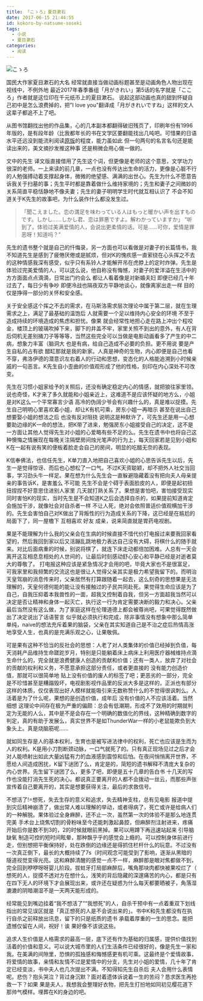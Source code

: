 ```yaml
---
title: 「こゝろ」夏目漱石
date: 2017-06-15 21:44:55
id: kokoro-by-natsume-soseki
tags:
  - 小说
  - 夏目漱石
categories:
  - 阅读
---
```

![こゝろ](cover.jpg)

国民大作家夏目漱石的大名 经常就直接当做动画标题甚至是动画角色人物出现在视线中，不例外地 最近2017年春季番组「月がきれい」第5话的名字就是「こころ」作者就是这位印在千元纸币上的夏目漱石。
说起这部动画也真的甜到怀疑自己初中是怎么浪费掉的，把"I love you"翻译成「月がきれいですね」这样的文人 这辈子都追不上了吧。

从图书馆翻找出他的作品集，心的几本副本都翻得破旧残页了，印刷年份有1996年版的，是有段年龄（比我都年长的书在文学区要翻能找出几吨吧。可惜果的日语水平还远没到能流利阅读[原版](http://www.aozora.gr.jp/cards/000148/files/773_14560.html)的程度，能力虽如此 但一句两句的名言名句还是能读出来的，美文摘抄发推这种事 还是稍微会用心做一做的。
<!--more-->
文中的先生 译文版直接借用了先生这个词，但更像是老师的这个意思，文学功力很深的老师。一上来读的前几章，一点也没有传达出生命的活力，更像是心脏不行的人勉强搏动着支撑起身体，微微的绝望感、满满的出世心。先生为什么不愿意告诉我关于扫墓的事；先生平时都是靠着做什么维持家境的；先生和妻子之间微妙的关系简直平稳恬静地不像夫妻；先生的妻子明明学生时代就互相认识了 不会不知道关于K先生的故事吧，为什么装作什么都没发生过。

> 「聞こえました。恋の満足を味わっている人はもっと暖かい声を出すものです。しかし……しかし君、恋は罪悪ですよ。解わかっていますか」
> “听到了。体验过美满爱情的人，会说出更柔情的话。可是……可你，爱情是罪恶呀！知道吗？”

先生的遗书整个就是自己的忏悔录，另一方面也可以看做是对妻子的长篇情书，我不知道先生是感到了疲倦厌倦或是腻烦，但对K的愧疚感一直萦绕在心头挥之不去的这种情感我深有感受，似乎只有系铃人才能解开吊在虎脖上的定时炸弹。先生是体验过完美爱情的人，可以这么说，他自称没有悔憾，对妻子的爱洋溢在生活中的方方面面点点滴滴，日常出门约会么 都让人看着像是对新婚夫妇 即便已经几十年过去了，每日少有争吵 即便冷战也隔夜双方平静地谈心，就像离家出走一样 目的仅是挣得一部分的关怀和安全感。

关于安全感这个挥之不去的需求，在马斯洛需求层次理论中属于第二层，就在生理需求之上，满足了最基础的温饱后 人就需要一个足以维持内心安全的环境 不至于造成持续的环境造成的焦虑和担忧。像果 就会经常性地担心走在路上冲出个程咬金，楼顶上的玻璃吹掉下来，脚下的井盖不牢，家里关照不到出的意外，有人在背后伺机无差别捅刀子等等等，当然这些完全可以当做是电影动画看多了产生的中二病，想象力丰富（脑洞大 也是有病，给自己造成不必要的负担。更不用说 要是产生自私的占有欲 醋缸那就是我的新家。人真是神奇的生物，内心即便是自己也看不穿，弗洛伊德的潜意识左右着人的行动和思想，变态化的人格能追溯到小时候亲戚的一句恶言。K先生自小歪曲的价值观形成了他的性格，刻印在内心深处不可改变。

先生在习惯小姐家给予的关照后，还没有确定稳定内心的情感，就把狼往家里领。说也奇怪，K才来了多久就能和小姐亲近上，这难道不是应该怀疑的地方么，小姐是对K这么一个平常寡言少语 高冷的伪阔少爷会有兴趣什么的，真是难以捉摸。先生自己明明心里喜欢着小姐，却让K有机可乘，房东小姐一再暗示 甚至在说出自己想要娶小姐的想法之后 也没有反对阻挠 说明这是种默许了，可先生还是用一心想要助边缘的K一命的想法，把K带了进来，勉强房东小姐接受自己的决定，这不是一方面让其他人觉得先生对小姐的心爱略有些不足的么。先生在遗书中也将自己这种懊悔之情展现在每晚关注隔壁房间烛光笔声的行为上，每天回家若是见到小姐和K在一起有说有笑的便板着脸走会自己的房间，明显的吃醋无奈的表现。

K信奉佛法，也信任先生，K单刀直入地把自己喜欢小姐的心思告诉先生以后，先生一是觉得惊讶、而后也心想松了一口气。不过K天资聪颖，却不把外人社交当回事，学习劲头牛一样足。果在想为什么先生会一直躲避隐藏着没有把向夫人母亲提亲的事告诉K，是害羞么 不可能 先生不会是个碍于表面脸皮的人，即便是起初扭扭捏捏不好意思住进别人家里 几天就打熟关系了。果想是害怕吧，害怕接受现实 同时害怕K的现实，当时先生是不会知道K之后会选择自杀的，如果提前知道肯定会施加干涉，就像社会对自杀者一样 不让人死，绝对会依照普适价值观横加干涉的。先生会害怕自己对K做出了背叛性的行为造成关系的下降，这已经是在尴尬的局面下了，同一屋檐下 互相喜欢 好友 成亲，说来简直就是胃药电视剧。

果是不能理解为什么我的父亲会在生病的时候直接不惜代价打电报过来要我回家看望的，然后我回到家以后又活蹦乱跳地极力表达自己没有大碍，将棋什么的随手就来。对比后面病重的时候，别说将棋了，就连下床走动都倍加困难。人总有一天会离开这互相息息相处的人世间的，让最后时刻感动舒心安心和平静已经是对逝者莫大的尊敬了。
打电报这种应该是紧急情况才会用的吧，毕竟大家也不是很富足，可我家里和我频繁的交流这也是很让人觉得父亲其实是极力希望我留下的。而明治天皇驾崩的消息传来时，父亲居然有打算跟随着一起去，这么刻奇的思想果是无法理解的，天皇何德何能的能让没有接触过的子民共同赴死。果觉得生命应该是为了自己，自我压抑着本我兽性的一面，超我又控制着自我，但另一方面超我当然可以决定是否让精神和身体一起灭亡，执行这一行为肯定需要决断的毅力和决心。父亲最后当然没有这么做，为了家庭这样在伦理道德上都会被尊尚吧，可果觉得既然做出了决定说出了话语誓言 似乎就必须执行和完成，除非事情没有想象中那么简单单纯，naive的想法充斥着果的脑袋，父亲在其实知道自己是不治之症后热情高涨地享受人生，也真的是充满乐观之心，让果敬佩。

可是果有这种不恰当的反社会的思想：人老了对人类集体的价值已经掉到负值，每天消耗产品维持生命蹉跎岁月，特别是只能躺着床上病床上利用医疗器械维持点滴生命什么的，完全就是浪费健康人创造的贡献和价值；还有一类人，放弃了对社会的贡献的权利和义务，不愿意承担这部分责任，或者更直接的 没有能力创造价值，那就可以很简单地 贴上没有价值的废人的标签了吧；更恶劣的一部分，完全是不珍惜甚至是糟蹋毁坏，电视剧影视作品里的反派大多是这样的，正派也有部分这样的体质，仅仅表现出好人模样就能吸引来无数称赞什么的不觉得很讽刺么。人活着是为了什么呢，果想的是创造价值，成年后 没有价值的人不应该活着。当然细想 这理论中间存在极为严重的偏颇：总会有低潮期，形成不了效用的时期就判定为无能的人么，其中是不是会存在一个明确的数值化的界线，这种精确到数字的判定，真的有助于发展么，真实世界不是如ThunderWar一样的小老鼠能欺负到大象头上。真是烧脑筋呢……

就如同生存是人的基本权利，生育也是被写进法律中的权利，死亡也应该是生而为人的权利。K是用小刀割断颈动脉，一口气就死了的。只有真正现场见过之后才会对人能喷射出如此大量凶猛有力的血液感到震惊和后怕。在夜间悄悄离开世界，不愿给人间造成困扰，K留下谜团了么，肯定是的，简短的遗书解释不清庞大复杂的内心世界。先生留下谜团了么，更多了吧，即便是五十几章的告白书 十几天的写作也没能打消先生死的决心。都说真正要离开的人都不会拨动一丝云，而那些声张宣传着自己要离开的，其实是想要获得关注，最后的求救信号。

不想活了!=想死，失去生存的意义和追求，失去精神支柱，总有见电影 报道中提到灾后精神崩溃了，做出常人难以理解的举动，或者得病了，死亡或许是给病人们的一种解脱。果体验过全身麻醉，还不止一次，虽然第一次的体验不是那么地连贯完美 手术台上烧焦切割的骨粉味至今还能刺激起鼻腔，但麻醉剂注射进来，疼痛开始后你是数不到3的，2的时候就眼前黑掉。果可以用蹲下再迅速站起来 引导脑缺氧 制造可控的短时间眩晕，那种飘乎乎的感觉会上瘾的。可以控制身体前进行走，但别想把平衡保持好，处在跌倒的边缘还是得抓住栏杆什么的玩意。不过没有一次真正倒下，最长的大概持续了7s（时间观念可能受到了影响，逐渐从黑暗的隧道视觉变得光亮。这和麻醉清醒的感觉一点不一样，麻醉那是眼对焦都做不到，完全回到咿咿呀呀婴儿阶段。拔蛀牙打局部麻醉后，嘴角那块肉都快被果咬烂了（ 想死的人，捉摸不透对方在想什么，浅笑的背后隐藏的深邃痛苦的内心，都是只有在四下无人的环境下才会展现出来，或许还在疑惑为什么每天都要晒被子，角落湿漉漉的阴暗潮湿不是一天两天能形成的。

经常能见到嘴边挂着“我不想活了”“我想死”的人，自杀干预中有一点着重双下划线指出的常见误区就是「真正想死的人是不会说出来的」。书中K和先生都没有在执行自杀之前释放出讯息，留下的只是纸质的遗书 承载着厚重的一生的思念。能把遗憾仅留在人间，祝好！诶 果好像不该说这些。

追求人生价值是人格需求的最高一层，底下还有作为基础的归属感，提供价值找到活着的价值和意义。可以说大城市里的人们生活条件已经很好的，像是先生一家和我。在美满的间隙里，恐惧的孤独感和悔憾感更有机可乘。这最终是个爱情故事，将爱情的故事，亲情和友情不过是爱情中的分支，先生对小姐的爱情，几十年了肯定已经变淡，书中夫人也几次提出不满。不知得知先生自杀后 夫人会用什么表情呢。悲伤？抱头哭泣？背过身沉默？面对着遗体诉说着一生的苦闷？恳求医生再抢救一下？如果 果是夫人，我想我会整理好衣物，把先生打扮地如同初见樱花道下那帅气模样。埋葬在K的身边的吧。
